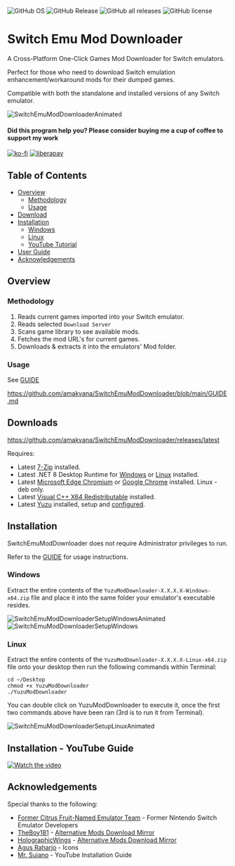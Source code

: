 ![GitHub OS](https://img.shields.io/static/v1?label=OS&message=WINDOWS%20|%20LINUX%20|%20STEAMOS&style=for-the-badge&color=brightgreen)
![GitHub Release](https://img.shields.io/github/v/release/amakvana/YuzuModDownloader?style=for-the-badge)
![GitHub all releases](https://img.shields.io/github/downloads/amakvana/YuzuModDownloader/total?style=for-the-badge)
![GitHub license](https://img.shields.io/github/license/amakvana/YuzuModDownloader?style=for-the-badge)
<!-- ![GitHub repo size](https://img.shields.io/github/repo-size/amakvana/YuzuModDownloader?style=for-the-badge) -->

# Switch Emu Mod Downloader

A Cross-Platform One-Click Games Mod Downloader for Switch emulators.

Perfect for those who need to download Switch emulation enhancement/workaround mods for their dumped games.

Compatible with both the standalone and installed versions of any Switch emulator.

![SwitchEmuModDownloaderAnimated](images/ymd-1400.gif)

#### Did this program help you? Please consider buying me a cup of coffee to support my work 

[![ko-fi](https://ko-fi.com/img/githubbutton_sm.svg)](https://ko-fi.com/amakvana)
[![liberapay](https://liberapay.com/assets/widgets/donate.svg)](https://liberapay.com/amakvana/donate)

## Table of Contents

- [Overview](#overview)
  - [Methodology](#methodology)
  - [Usage](#usage)
- [Download](#downloads)
- [Installation](#installation)
  - [Windows](#windows)
  - [Linux](#linux)
  - [YouTube Tutorial](#installation---youtube-guide)
- [User Guide](https://github.com/amakvana/SwitchEmuModDownloader/blob/main/GUIDE.md)
- [Acknowledgements](#acknowledgements)

## Overview

### Methodology

1. Reads current games imported into your Switch emulator.
2. Reads selected `Download Server`
3. Scans game library to see available mods.
4. Fetches the mod URL's for current games.
5. Downloads & extracts it into the emulators' Mod folder.

### Usage

See [GUIDE](https://github.com/amakvana/SwitchEmuModDownloader/blob/main/GUIDE.md)

https://github.com/amakvana/SwitchEmuModDownloader/blob/main/GUIDE.md

## Downloads

https://github.com/amakvana/SwitchEmuModDownloader/releases/latest

Requires:

- Latest [7-Zip](https://www.7-zip.org/a/7z2301-x64.msi) installed.
- Latest .NET 8 Desktop Runtime for [Windows](https://dotnet.microsoft.com/en-us/download/dotnet/thank-you/runtime-desktop-8.0.1-windows-x64-installer) or [Linux](https://learn.microsoft.com/en-gb/dotnet/core/install/linux?WT.mc_id=dotnet-35129-website) installed.
- Latest [Microsoft Edge Chromium](https://www.microsoft.com/en-us/edge/download) or [Google Chrome](https://www.google.com/chrome/) installed. Linux - deb only.
- Latest [Visual C++ X64 Redistributable](https://aka.ms/vs/16/release/vc_redist.x64.exe) installed.
- Latest [Yuzu](https://yuzu-emu.org/downloads/) installed, setup and [configured](https://youtu.be/kSVlTC1mO9w).

## Installation

SwitchEmuModDownloader does not require Administrator privileges to run.

Refer to the [GUIDE](https://github.com/amakvana/SwitchEmuModDownloader/blob/main/GUIDE.md) for usage instructions.

### Windows

Extract the entire contents of the `YuzuModDownloader-X.X.X.X-Windows-x64.zip` file and place it into the same folder your emulator's executable resides.

![SwitchEmuModDownloaderSetupWindowsAnimated](images/ymd-setup-windows.gif)
![SwitchEmuModDownloaderSetupWindows](images/ymd-setup-windows-2.png)

### Linux

Extract the entire contents of the `YuzuModDownloader-X.X.X.X-Linux-x64.zip` file onto your desktop then run the following commands within Terminal:

```
cd ~/Desktop
chmod +x YuzuModDownloader
./YuzuModDownloader
```

You can double click on YuzuModDownloader to execute it, once the first two commands above have been ran (3rd is to run it from Terminal).

![SwitchEmuModDownloaderSetupLinuxAnimated](images/ymd-setup-linux.gif)

## Installation - YouTube Guide

[![Watch the video](images/ymd-youtube.jpg)](https://youtu.be/q_2ivWN07Kw)

## Acknowledgements

Special thanks to the following:

- [Former Citrus Fruit-Named Emulator Team](https://web.archive.org/web/20230303133913/https://yuzu-emu.org/) - Former Nintendo Switch Emulator Developers
- [TheBoy181](https://github.com/theboy181/) - [Alternative Mods Download Mirror](https://github.com/theboy181/switch-ptchtxt-mods)
- [HolographicWings](https://github.com/HolographicWings) - [Alternative Mods Download Mirror](https://github.com/HolographicWings/TOTK-Mods-collection)
- [Agus Raharjo](https://www.iconfinder.com/agusraharj) - Icons
- [Mr. Sujano](https://www.youtube.com/watch?v=q_2ivWN07Kw) - YouTube Installation Guide
